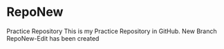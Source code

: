 # RepoNew
Practice Repository
This is my Practice Repository in GitHub.
New Branch RepoNew-Edit has been created 
